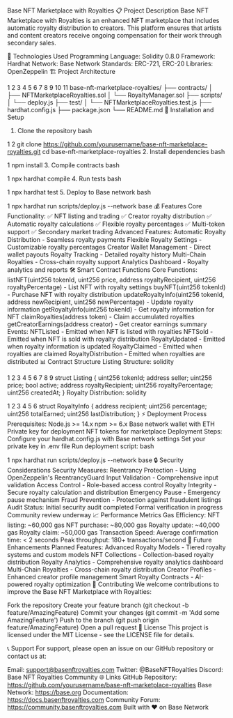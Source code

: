 Base NFT Marketplace with Royalties
📋 Project Description
Base NFT Marketplace with Royalties is an enhanced NFT marketplace that includes automatic royalty distribution to creators. This platform ensures that artists and content creators receive ongoing compensation for their work through secondary sales.

🔧 Technologies Used
Programming Language: Solidity 0.8.0
Framework: Hardhat
Network: Base Network
Standards: ERC-721, ERC-20
Libraries: OpenZeppelin
🏗️ Project Architecture


1
2
3
4
5
6
7
8
9
10
11
base-nft-marketplace-royalties/
├── contracts/
│   ├── NFTMarketplaceRoyalties.sol
│   └── RoyaltyManager.sol
├── scripts/
│   └── deploy.js
├── test/
│   └── NFTMarketplaceRoyalties.test.js
├── hardhat.config.js
├── package.json
└── README.md
🚀 Installation and Setup
1. Clone the repository
bash


1
2
git clone https://github.com/yourusername/base-nft-marketplace-royalties.git
cd base-nft-marketplace-royalties
2. Install dependencies
bash


1
npm install
3. Compile contracts
bash


1
npx hardhat compile
4. Run tests
bash


1
npx hardhat test
5. Deploy to Base network
bash


1
npx hardhat run scripts/deploy.js --network base
💰 Features
Core Functionality:
✅ NFT listing and trading
✅ Creator royalty distribution
✅ Automatic royalty calculations
✅ Flexible royalty percentages
✅ Multi-token support
✅ Secondary market trading
Advanced Features:
Automatic Royalty Distribution - Seamless royalty payments
Flexible Royalty Settings - Customizable royalty percentages
Creator Wallet Management - Direct wallet payouts
Royalty Tracking - Detailed royalty history
Multi-Chain Royalties - Cross-chain royalty support
Analytics Dashboard - Royalty analytics and reports
🛠️ Smart Contract Functions
Core Functions:
listNFT(uint256 tokenId, uint256 price, address royaltyRecipient, uint256 royaltyPercentage) - List NFT with royalty settings
buyNFT(uint256 tokenId) - Purchase NFT with royalty distribution
updateRoyaltyInfo(uint256 tokenId, address newRecipient, uint256 newPercentage) - Update royalty information
getRoyaltyInfo(uint256 tokenId) - Get royalty information for NFT
claimRoyalties(address token) - Claim accumulated royalties
getCreatorEarnings(address creator) - Get creator earnings summary
Events:
NFTListed - Emitted when NFT is listed with royalties
NFTSold - Emitted when NFT is sold with royalty distribution
RoyaltyUpdated - Emitted when royalty information is updated
RoyaltyClaimed - Emitted when royalties are claimed
RoyaltyDistribution - Emitted when royalties are distributed
📊 Contract Structure
Listing Structure:
solidity


1
2
3
4
5
6
7
8
9
struct Listing {
    uint256 tokenId;
    address seller;
    uint256 price;
    bool active;
    address royaltyRecipient;
    uint256 royaltyPercentage;
    uint256 createdAt;
}
Royalty Distribution:
solidity


1
2
3
4
5
6
struct RoyaltyInfo {
    address recipient;
    uint256 percentage;
    uint256 totalEarned;
    uint256 lastDistribution;
}
⚡ Deployment Process
Prerequisites:
Node.js >= 14.x
npm >= 6.x
Base network wallet with ETH
Private key for deployment
NFT tokens for marketplace
Deployment Steps:
Configure your hardhat.config.js with Base network settings
Set your private key in .env file
Run deployment script:
bash


1
npx hardhat run scripts/deploy.js --network base
🔒 Security Considerations
Security Measures:
Reentrancy Protection - Using OpenZeppelin's ReentrancyGuard
Input Validation - Comprehensive input validation
Access Control - Role-based access control
Royalty Integrity - Secure royalty calculation and distribution
Emergency Pause - Emergency pause mechanism
Fraud Prevention - Protection against fraudulent listings
Audit Status:
Initial security audit completed
Formal verification in progress
Community review underway
📈 Performance Metrics
Gas Efficiency:
NFT listing: ~60,000 gas
NFT purchase: ~80,000 gas
Royalty update: ~40,000 gas
Royalty claim: ~50,000 gas
Transaction Speed:
Average confirmation time: < 2 seconds
Peak throughput: 180+ transactions/second
🔄 Future Enhancements
Planned Features:
Advanced Royalty Models - Tiered royalty systems and custom models
NFT Collections - Collection-based royalty distribution
Royalty Analytics - Comprehensive royalty analytics dashboard
Multi-Chain Royalties - Cross-chain royalty distribution
Creator Profiles - Enhanced creator profile management
Smart Royalty Contracts - AI-powered royalty optimization
🤝 Contributing
We welcome contributions to improve the Base NFT Marketplace with Royalties:

Fork the repository
Create your feature branch (git checkout -b feature/AmazingFeature)
Commit your changes (git commit -m 'Add some AmazingFeature')
Push to the branch (git push origin feature/AmazingFeature)
Open a pull request
📄 License
This project is licensed under the MIT License - see the LICENSE file for details.

📞 Support
For support, please open an issue on our GitHub repository or contact us at:

Email: support@basenftroyalties.com
Twitter: @BaseNFTRoyalties
Discord: Base NFT Royalties Community
🌐 Links
GitHub Repository: https://github.com/yourusername/base-nft-marketplace-royalties
Base Network: https://base.org
Documentation: https://docs.basenftroyalties.com
Community Forum: https://community.basenftroyalties.com
Built with ❤️ on Base Network
